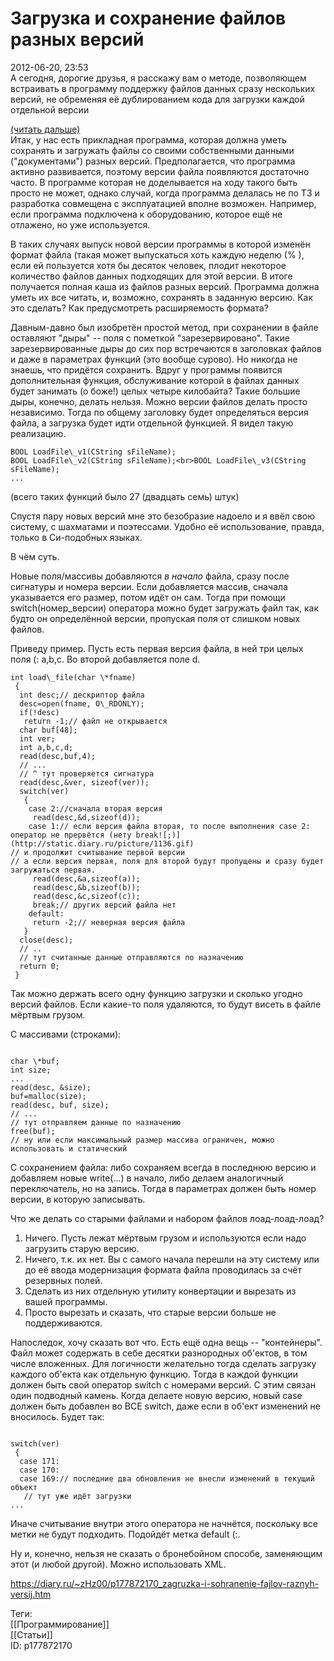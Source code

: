 Загрузка и сохранение файлов разных версий
===========================================

   
 2012-06-20, 23:53   
  А сегодня, дорогие друзья, я расскажу вам о методе, позволяющем встраивать в программу поддержку файлов данных сразу нескольких версий, не обременяя её дублированием кода для загрузки каждой отдельной версии   
   
  [(читать дальше)](https://zHz00.diary.ru/p177872170.htm?index=1#linkmore177872170m1)      
 Итак, у нас есть прикладная программа, которая должна уметь сохранять и загружать файлы со своими собственными данными ("документами") разных версий. Предполагается, что программа активно развивается, поэтому версии файла появляются достаточно часто. В программе которая не доделывается на ходу такого быть просто не может, однако случай, когда программа делалась не по ТЗ и разработка совмещена с эксплуатацией вполне возможен. Например, если программа подключена к оборудованию, которое ещё не отлажено, но уже используется.   
   
 В таких случаях выпуск новой версии программы в которой изменён формат файла (такая может выпускаться хоть каждую неделю (% ), если ей пользуется хотя бы десяток человек, плодит некоторое количество файлов данных подходящих для этой версии. В итоге получается полная каша из файлов разных версий. Программа должна уметь их все читать, и, возможно, сохранять в заданную версию. Как это сделать? Как предусмотреть расширяемость формата?   
   
 Давным-давно был изобретён простой метод, при сохранении в файле оставляют "дыры" -- поля с пометкой "зарезервировано". Такие зарезервированные дыры до сих пор встречаются в заголовках файлов и даже в параметрах функций (это вообще сурово). Но никогда не знаешь, что придётся сохранить. Вдруг у программы появится дополнительная функция, обслуживание которой в файлах данных будет занимать (о боже!) целых четыре килобайта? Такие большие дыры, конечно, делать нельзя. Можно версии файлов делать просто независимо. Тогда по общему заголовку будет определяться версия файла, а загрузка будет идти отдельной функцией. Я видел такую реализацию.   
   
 
```
BOOL LoadFile\_v1(CString sFileName);  
BOOL LoadFile\_v2(CString sFileName);<br>BOOL LoadFile\_v3(CString sFileName);  
...
```
   
   
 (всего таких функций было 27 (двадцать семь) штук)   
   
 Спустя пару новых версий мне это безобразие надоело и я ввёл свою систему, с шахматами и поэтессами. Удобно её использование, правда, только в Си-подобных языках.   
   
 В чём суть.   
   
 Новые поля/массивы добавляются  *в начало*  файла, сразу после сигнатуры и номера версии. Если добавляется массив, сначала указывается его размер, потом идёт он сам. Тогда при помощи switch(номер\_версии) оператора можно будет загружать файл так, как будто он определённой версии, пропуская поля от слишком новых файлов.   
   
 Приведу пример. Пусть есть первая версия файла, в ней три целых поля (: a,b,c. Во второй добавляется поле d.   
   
 
```
int load\_file(char \*fname)  
 {  
  int desc;// дескриптор файла  
  desc=open(fname, O\_RDONLY);  
  if(!desc)  
   return -1;// файл не открывается  
  char buf[48];  
  int ver;  
  int a,b,c,d;  
  read(desc,buf,4);  
  // ...  
  // ^ тут проверяется сигнатура   
  read(desc,&ver, sizeof(ver));  
  switch(ver)  
   {  
    case 2://сначала вторая версия  
     read(desc,&d,sizeof(d));  
    case 1:// если версия файла вторая, то после выполнения case 2: оператор не прервётся (нету break![;)](http://static.diary.ru/picture/1136.gif)  
// и продолжит считывание первой версии  
// а если версия первая, поля для второй будут пропущены и сразу будет загружаться первая.  
     read(desc,&a,sizeof(a));  
     read(desc,&b,sizeof(b));  
     read(desc,&c,sizeof(c));  
     break;// других версий файла нет  
    default:  
     return -2;// неверная версия файла  
   }  
  close(desc);  
  // ..  
  // тут считанные данные отправляются по назначению  
  return 0;  
 }
```
   
   
 Так можно держать всего одну функцию загрузки и сколько угодно версий файлов. Если какие-то поля удаляются, то будут висеть в файле мёртвым грузом.   
   
 С массивами (строками):   
   
 
```
  
char \*buf;  
int size;  
...  
read(desc, &size);  
buf=malloc(size);  
read(desc, buf, size);  
// ...  
// тут отправляем данные по назначению  
free(buf);  
// ну или если максимальный размер массива ограничен, можно использовать и статический  

```
   
   
 С сохранением файла: либо сохраняем всегда в последнюю версию и добавляем новые write(...) в начало, либо делаем аналогичный переключатель, но на запись. Тогда в параметрах должен быть номер версии, в которую записывать.   
   
 Что же делать со старыми файлами и набором файлов лоад-лоад-лоад?   
 1. Ничего. Пусть лежат мёртвым грузом и используются если надо загрузить старую версию.   
 2. Ничего, т.к. их нет. Вы с самого начала перешли на эту систему или до её ввода модернизация формата файла проводилась за счёт резервных полей.   
 3. Сделать из них отдельную утилиту конвертации и вырезать из вашей программы.   
 4. Просто вырезать и сказать, что старые версии больше не поддерживаются.   
   
 Напоследок, хочу сказать вот что. Есть ещё одна вещь -- "контейнеры". Файл может содержать в себе десятки разнородных об'ектов, в том числе вложенных. Для логичности желательно тогда сделать загрузку каждого об'екта как отдельную функцию. Тогда в каждой функции должен быть свой оператор switch с номерами версий. С этим связан один подводный камень. Когда делаете новую версию, новый case должен быть добавлен во ВСЕ switch, даже если в об'ект изменений не вносилось. Будет так:   
 
```
  
switch(ver)  
 {  
  case 171:  
  case 170:  
  case 169:// последние два обновления не внесли изменений в текущий объект  
   // тут уже идёт загрузки  
...  

```
   
   
 Иначе считывание внутри этого оператора не начнётся, поскольку все метки не будут подходить. Подойдёт метка default (:.   
   
 Ну и, конечно, нельзя не сказать о бронебойном способе, заменяющим этот (и любой другой). Можно использовать XML.   
     
    
 <https://diary.ru/~zHz00/p177872170_zagruzka-i-sohranenie-fajlov-raznyh-versij.htm>   
   
 Теги:   
 [[Программирование]]   
 [[Статьи]]   
 ID: p177872170
